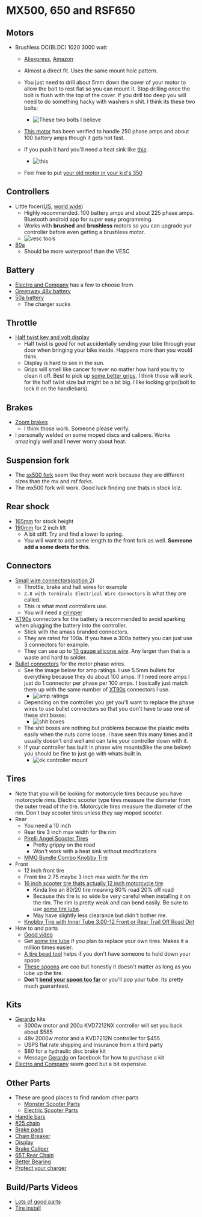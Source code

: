 # MX500, 650 and RSF650

## Motors

* Brushless DC(BLDC) 1020 3000 watt
  * [Aliexpress](https://www.aliexpress.com/item/4000250072388.html?spm=a2g0o.order_list.0.0.21ef1802ozHCez), [Amazon](https://www.amazon.com/gp/product/B09GP415RF/ref=ppx_yo_dt_b_asin_title_o07_s00?ie=UTF8&psc=1)
  * Almost a direct fit.  Uses the same mount hole pattern.
  * You just need to drill about 5mm down the cover of your motor to allow the bolt to rest flat so you can mount it.  Stop drilling once the bolt is flush with the top of the cover.  If you drill too deep you will need to do something hacky with washers n shit.  I think its these two bolts:
    * ![These two bolts I believe](./images/1020Motor.jpeg)

  * [This motor](https://www.aliexpress.com/item/4000250072388.html?spm=a2g0o.order_list.0.0.21ef1802ozHCez) has been verified to handle 250 phase amps and about 100 battery amps though it gets hot fast.  
  * If you push it hard you'll need a heat sink like [this](http://www.pwmall.com/p-210643-50_126-delavan_heat_sink_fits_all_4_diameter_delavan_motors_7870_7970_7871_7971_fb_series):
    * ![this](images/heatsink.jpeg)
  * Feel free to put [your old motor in your kid's 350](./350s.md#motor-upgrade)

## Controllers

* Little focer([US](https://www.makerspev.com/products/little-focer-rev3-standard?fromB=yes), [world wide](https://customwheel.shop/high-voltage-esc-motor-speed-controllers/little-focer-v3-esc-84v-20s?fromB=yes))
  * Highly recommended.  100 battery amps and about 225 phase amps.  Bluetooth android app for super easy programming.
  * Works with **brushed** and **brushless** motors so you can upgrade yur controller before even getting a brushless motor.
  * ![vesc tools](./images/vescUI.jpeg)  
* [80a](https://www.amazon.com/gp/product/B09FHHZ9VM/ref=ppx_yo_dt_b_asin_title_o02_s02?ie=UTF8&psc=1)
  * Should be more waterproof than the VESC

## Battery

* [Electro and Company](https://www.electroandcompany.com/batteries) has a few to choose from
* [Greenway 48v battery](https://www.ebay.com/itm/255278257722)
* [50a battery](https://www.amazon.com/gp/product/B07V9LFNZK/ref=ppx_yo_dt_b_asin_title_o09_s00?ie=UTF8&th=1)
  * The charger sucks

## Throttle

* [Half twist key and volt display](https://www.amazon.com/gp/product/B08QF3MRHB/ref=ppx_yo_dt_b_search_asin_title?ie=UTF8&psc=1)
  * Half twist is good for not accidentally sending your bike through your door when bringing your bike inside.  Happens more than you would think.
  * Display is hard to see in the sun.
  * Grips will smell like cancer forever no matter how hard you try to clean it off.  Best to pick up [some better grips](https://www.amazon.com/gp/product/B08L4TGXGB/ref=ppx_yo_dt_b_search_asin_title?ie=UTF8&psc=1).  I think those will work for the half twist size but might be a bit big.  I like locking grips(bolt to lock it on the handlebars).

## Brakes

* [Zoom brakes](https://www.amazon.com/Zoom-Shenzhen-Hydraulic-Brakes-Mountain/dp/B081XN2KJL/ref=sr_1_3?crid=SH58WS6BQGRH&keywords=zoom+brakes&qid=1645588479&s=sporting-goods&sprefix=zoom+brakes%2Csporting%2C137&sr=1-3)
  * I think those work.  Someone please verify.
* I personally welded on some moped discs and calipers.  Works amazingly well and I never worry about heat.  

## Suspension fork

* The [sx500 fork](https://razor.com/products/replacement-parts/shop-by-product/electric-scooter-parts/sx500-front-fork/) seem like they wont work because they are different sizes than the mx and rsf forks.  
* The mx500 fork will work.  Good luck finding one thats in stock lolz.

## Rear shock

* [165mm](https://www.amazon.com/gp/product/B00FLTZ2ZS/ref=ppx_yo_dt_b_search_asin_title?ie=UTF8&psc=1) for stock height
* [190mm](https://www.amazon.com/gp/product/B07D1X18JH/ref=ppx_yo_dt_b_search_asin_title?ie=UTF8&psc=1) for 2 inch lift
  * A bit stiff.  Try and find a lower lb spring.
  * You will want to add some length to the front fork as well.  **Someone add a some deets for this.**

## Connectors

* [Small wire connectors](https://www.amazon.com/Swpeet-Automotive-Electrical-Connectors-Motorcycle/dp/B07DL6WRLP/ref=sr_1_6?crid=YVCEOCRL8ERG&keywords=2.8+with+terminals+Electrical+Wire+Connectors&qid=1645586926&sprefix=2.8+with+terminals+electrical+wire+connectors%2Caps%2C211&sr=8-6)([option 2](https://www.amazon.com/gp/product/B07BJGVJRG/ref=ppx_yo_dt_b_search_asin_title?ie=UTF8&psc=1))
  * Throttle, brake and hall wires for example
  * `2.8 with terminals Electrical Wire Connectors` is what they are called.
  * This is what most controllers use.
  * You will need a [crimper](https://www.amazon.com/gp/product/B01N1RFZZ4/ref=ppx_yo_dt_b_search_asin_title?ie=UTF8&psc=1)
* [XT90s](https://amzn.to/3BKHLG8) connectors for the battery is recommended to avoid sparking when plugging the battery into the controller.
  * Stick with the amass branded connectors.
  * They are rated for 100a.  If you have a 300a battery you can just use 3 connectors for example.
  * They can use up to [10 gauge silicone wire](https://amzn.to/3vbVEfs).  Any larger than that is a waste and hard to solder.
* [Bullet connectors](https://www.amazon.com/Generic-5-5mm-Gold-Bullet-Connector/dp/B01MRXLVRD/ref=sr_1_4?keywords=5.5mm+bullet+connector&qid=1645583504&sprefix=5.5mm+bull%2Caps%2C221&sr=8-4) for the motor phase wires.
  * See the image below for amp ratings.  I use 5.5mm bullets for everything because they do about 100 amps.  If I need more amps I just do 1 connector per phase per 100 amps.  I basically just match them up with the same number of [XT90s](https://amzn.to/3BKHLG8) connectors I use.  
    * ![amp ratings](./images/bullets.jpeg)
  * Depending on the controller you get you'll want to replace the phase wires to use bullet connectors so that you don't have to use one of these shit boxes:
    * ![shit boxes](./images/shitBox.jpeg)
  * The shit boxes are nothing but problems because the plastic melts easily when the nuts come loose.  I have seen this many times and it usually doesn't end well and can take your controller down with it.
  * If your controller has built in phase wire mounts(like the one below) you should be fine to just go with whats built in.
    * ![ok controller mount](./images/kelly.png)

## Tires

* Note that you will be looking for motorcycle tires because you have motorcycle rims.  Electric scooter type tires measure the diameter from the outer tread of the tire.  Motorcycle tires measure the diameter of the rim.  Don't buy scooter tires unless they say moped scooter.
* Rear
  * You need a 10 inch
  * Rear tire 3 inch max width for the rim
  * [Pirelli Angel Scooter Tires](https://www.revzilla.com/motorcycle/pirelli-angel-scooter-tires)
    * Pretty grippy on the road
    * Won't work with a heat sink without modifications
  * [MMG Bundle Combo Knobby Tire](https://www.amazon.com/gp/product/B010TLKLLW/ref=ppx_yo_dt_b_asin_title_o00_s01?ie=UTF8&psc=1)
* Front
  * 12 inch front tire
  * Front tire 2.75 maybe 3 inch max width for the rim
  * [16 inch scooter tire thats actually 12 inch motorcycle tire](https://cart.electricscooterparts.com/16x3-0-all-terrain-tread-electric-street-scooter-tire)
    * Kinda like an 80/20 tire meaning 80% road 20% off road
    * Because this tire is so wide be very careful when installing it on the rim.  The rim is pretty weak and can bend easily.  Be sure to use [some tire lube](https://www.amazon.com/gp/product/B01H6HMPRK/ref=ppx_yo_dt_b_search_asin_title?ie=UTF8&psc=1).
    * May have slightly less clearance but didn't bother me.
  * [Knobby Tire with Inner Tube 3.00-12 Front or Rear Trail Off Road Dirt](https://www.amazon.com/gp/product/B010TM2AYM/ref=ppx_yo_dt_b_asin_title_o08_s00?ie=UTF8&psc=1)
* How to and parts
  * [Good video](https://youtu.be/ToeaB1SpH2s)
  * Get [some tire lube](https://www.amazon.com/gp/product/B01H6HMPRK/ref=ppx_yo_dt_b_search_asin_title?ie=UTF8&psc=1) if you plan to replace your own tires.  Makes it a million times easier.
  * [A tire bead tool](https://www.amazon.com/gp/product/B00O8RWF5Y/ref=ppx_yo_dt_b_search_asin_title?ie=UTF8&psc=1) helps if you don't have someone to hold down your spoon
  * [These spoons](https://www.amazon.com/gp/product/B000QG0AKI/ref=ppx_yo_dt_b_search_asin_title?ie=UTF8&psc=1) are coo but honestly it doesn't matter as long as you lube up the tire.
  * **Don't [bend your spoon too far](https://youtu.be/ToeaB1SpH2s?t=187)** or you'll pop your tube.  Its pretty much guaranteed.

## Kits
  
* [Gerardo](https://www.facebook.com/gerardo.salas.31392410) kits
  * 3000w motor and 200a KVD7212NX controller will set you back about $585
  * 48v 2000w motor and a KVD7212N controller for $455
  * USPS flat rate shipping and insurance from a third party
  * $80 for a hydraulic disc brake kit
  * Message [Gerardo](https://www.facebook.com/gerardo.salas.31392410) on facebook for how to purchase a kit
* [Electro and Company](https://www.electroandcompany.com/buy-kits) seem good but a bit expensive.

## Other Parts

* These are good places to find random other parts
  * [Monster Scooter Parts](https://www.monsterscooterparts.com/)
  * [Electric Scooter Parts](https://electricscooterparts.com/index.html)
* [Handle bars](https://www.amazon.com/gp/product/B001FEJAE2/ref=ppx_yo_dt_b_asin_title_o03_s00?ie=UTF8&th=1)
* [#25 chain](https://www.amazon.com/gp/product/B018H9ZAD2/ref=ppx_yo_dt_b_asin_title_o01_s00?ie=UTF8&th=1)
* [Brake pads](https://www.amazon.com/gp/product/B08PQLYMNQ/ref=ppx_yo_dt_b_asin_title_o02_s00?ie=UTF8&psc=1)
* [Chain Breaker](https://www.amazon.com/gp/product/B083K6KFC3/ref=ppx_yo_dt_b_asin_title_o02_s01?ie=UTF8&psc=1)
* [Display](https://www.amazon.com/gp/product/B01HL0B5AU/ref=ppx_yo_dt_b_asin_title_o03_s00?ie=UTF8&psc=1)
* [Brake Caliper](https://www.amazon.com/gp/product/B015LLROWY/ref=ppx_yo_dt_b_asin_title_o07_s00?ie=UTF8&psc=1)
* [65T Rear Chain](https://www.amazon.com/gp/product/B07YWRB51F/ref=ppx_yo_dt_b_asin_title_o09_s00?ie=UTF8&psc=1)
* [Better Bearing](https://www.amazon.com/gp/product/B07GVNDQT6/ref=ppx_yo_dt_b_asin_title_o05_s00?ie=UTF8&psc=1)
* [Protect your charger](https://www.amazon.com/gp/product/B000XU5MEG/ref=ppx_yo_dt_b_asin_title_o08_s00?ie=UTF8&th=1)

## Build/Parts Videos

* [Lots of good parts](https://www.youtube.com/watch?v=yO52TyPi6_g)
* [Tire install](https://youtu.be/ToeaB1SpH2s)
